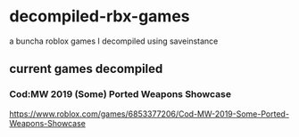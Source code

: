 #  decompiled-rbx-games
a buncha roblox games I decompiled using saveinstance

## current games decompiled
### Cod:MW 2019 (Some) Ported Weapons Showcase
https://www.roblox.com/games/6853377206/Cod-MW-2019-Some-Ported-Weapons-Showcase
